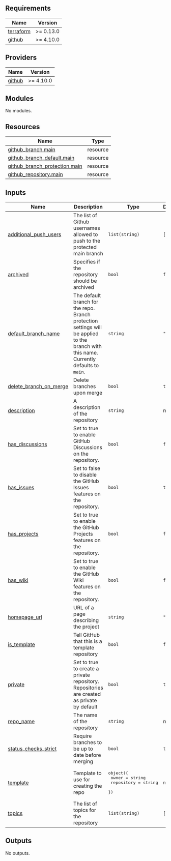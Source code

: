 ## Requirements

| Name | Version |
|------|---------|
| <a name="requirement_terraform"></a> [terraform](#requirement\_terraform) | >= 0.13.0 |
| <a name="requirement_github"></a> [github](#requirement\_github) | >= 4.10.0 |

## Providers

| Name | Version |
|------|---------|
| <a name="provider_github"></a> [github](#provider\_github) | >= 4.10.0 |

## Modules

No modules.

## Resources

| Name | Type |
|------|------|
| [github_branch.main](https://registry.terraform.io/providers/integrations/github/latest/docs/resources/branch) | resource |
| [github_branch_default.main](https://registry.terraform.io/providers/integrations/github/latest/docs/resources/branch_default) | resource |
| [github_branch_protection.main](https://registry.terraform.io/providers/integrations/github/latest/docs/resources/branch_protection) | resource |
| [github_repository.main](https://registry.terraform.io/providers/integrations/github/latest/docs/resources/repository) | resource |

## Inputs

| Name | Description | Type | Default | Required |
|------|-------------|------|---------|:--------:|
| <a name="input_additional_push_users"></a> [additional\_push\_users](#input\_additional\_push\_users) | The list of Github usernames allowed to push to the protected main branch | `list(string)` | `[]` | no |
| <a name="input_archived"></a> [archived](#input\_archived) | Specifies if the repository should be archived | `bool` | `false` | no |
| <a name="input_default_branch_name"></a> [default\_branch\_name](#input\_default\_branch\_name) | The default branch for the repo. Branch protection settings will be applied to the branch with this name. Currently defaults to `main`. | `string` | `"main"` | no |
| <a name="input_delete_branch_on_merge"></a> [delete\_branch\_on\_merge](#input\_delete\_branch\_on\_merge) | Delete branches upon merge | `bool` | `true` | no |     
| <a name="input_description"></a> [description](#input\_description) | A description of the repository | `string` | n/a | yes |
| <a name="input_has_discussions"></a> [has\_discussions](#input\_has\_discussions) | Set to true to enable GitHub Discussions on the repository. | `bool` | `false` | no |
| <a name="input_has_issues"></a> [has\_issues](#input\_has\_issues) | Set to false to disable the GitHub Issues features on the repository. | `bool` | `true` | no |  
| <a name="input_has_projects"></a> [has\_projects](#input\_has\_projects) | Set to true to enable the GitHub Projects features on the repository. | `bool` | `false` | no |
| <a name="input_has_wiki"></a> [has\_wiki](#input\_has\_wiki) | Set to true to enable the GitHub Wiki features on the repository. | `bool` | `false` | no |
| <a name="input_homepage_url"></a> [homepage\_url](#input\_homepage\_url) | URL of a page describing the project | `string` | `""` | no |
| <a name="input_is_template"></a> [is\_template](#input\_is\_template) | Tell GitHub that this is a template repository | `bool` | `false` | no |
| <a name="input_private"></a> [private](#input\_private) | Set to true to create a private repository. Repositories are created as private by default | `bool` | `true` | no |
| <a name="input_repo_name"></a> [repo\_name](#input\_repo\_name) | The name of the repository | `string` | n/a | yes |
| <a name="input_status_checks_strict"></a> [status\_checks\_strict](#input\_status\_checks\_strict) | Require branches to be up to date before merging | `bool` | `true` | no |
| <a name="input_template"></a> [template](#input\_template) | Template to use for creating the repo | <pre>object({<br>    owner      = string<br>    repository = string<br>  })</pre> | `null` | no |
| <a name="input_topics"></a> [topics](#input\_topics) | The list of topics for the repository | `list(string)` | `[]` | no |

## Outputs

No outputs.
